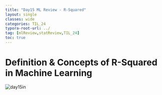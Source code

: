 ```yaml
---
title: "Day15 ML Review - R-Squared"
layout: single
classes: wide
categories: TIL_24
typora-root-url: ../
tag: [mlReview,statReview,TIL_24]
toc: true
---
```


# Definition & Concepts of R-Squared in Machine Learning

<img src="/blog/images/2024-06-04-TIL24_Day15/FBEC82A6-63E4-49DB-A5D5-D8D68D2C1350_1_105_c.jpeg" alt="day15in">


